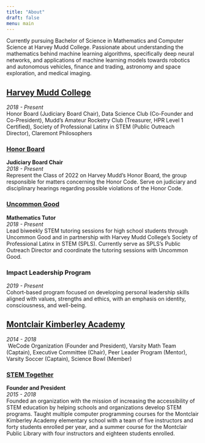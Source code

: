 ```yaml
---
title: "About"
draft: false
menu: main
---
```


Currently pursuing Bachelor of Science in Mathematics and Computer Science at Harvey Mudd College. Passionate about understanding the mathematics behind machine learning algorithms, specifically deep neural networks, and applications of machine learning models towards robotics and autonomous vehicles, finance and trading, astronomy and space exploration, and medical imaging.

## [Harvey Mudd College](https://www.hmc.edu/)
*2018 - Present*  
Honor Board (Judiciary Board Chair), Data Science Club (Co-Founder and Co-President), Mudd’s Amateur Rocketry Club (Treasurer, HPR Level 1 Certified), Society of Professional Latinx in STEM (Public Outreach Director), Claremont Philosophers

### [Honor Board](https://www.hmc.edu/ashmc/honor-code/)
**Judiciary Board Chair**  
*2018 - Present*  
Represent the Class of 2022 on Harvey Mudd’s Honor Board, the group responsible for matters concerning the Honor Code. Serve on judiciary and disciplinary hearings regarding possible violations of the Honor Code.

### [Uncommon Good](https://uncommongood.org/)
**Mathematics Tutor**  
*2018 - Present*  
Lead biweekly STEM tutoring sessions for high school students through Uncommon Good and in partnership with Harvey Mudd College’s Society of Professional Latinx in STEM (SPLS). Currently serve as SPLS’s Public Outreach Director and coordinate the tutoring sessions with Uncommon Good.

### Impact Leadership Program
*2019 - Present*  
Cohort-based program focused on developing personal leadership skills aligned with values, strengths and ethics, with an emphasis on identity, consciousness, and well-being.

## [Montclair Kimberley Academy](https://www.mka.org/)
*2014 - 2018*  
 WeCode Organization (Founder and President), Varsity Math Team (Captain), Executive Committee (Chair), Peer Leader Program (Mentor), Varsity Soccer (Captain), Science Bowl (Member)

### [STEM Together](http://www.montclairlibrary.org/news-events/summer-coding-with-nico-espinosa-dice/)
**Founder and President**  
*2015 - 2018*  
Founded an organization with the mission of increasing the accessibility of STEM education by helping schools and organizations develop STEM programs. Taught multiple computer programming courses for the Montclair Kimberley Academy elementary school with a team of five instructors and forty students enrolled per year, and a summer course for the Montclair Public Library with four instructors and eighteen students enrolled.
